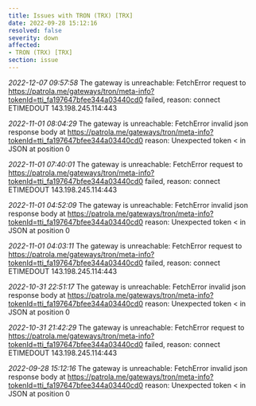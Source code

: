 ```yaml
---
title: Issues with TRON (TRX) [TRX]
date: 2022-09-28 15:12:16
resolved: false
severity: down
affected:
- TRON (TRX) [TRX]
section: issue
---
```


*2022-12-07 09:57:58* The gateway is unreachable: FetchError request to https://patrola.me/gateways/tron/meta-info?tokenId=tti_fa197647bfee344a03440cd0 failed, reason: connect ETIMEDOUT 143.198.245.114:443

*2022-11-01 08:04:29* The gateway is unreachable: FetchError invalid json response body at https://patrola.me/gateways/tron/meta-info?tokenId=tti_fa197647bfee344a03440cd0 reason: Unexpected token < in JSON at position 0

*2022-11-01 07:40:01* The gateway is unreachable: FetchError request to https://patrola.me/gateways/tron/meta-info?tokenId=tti_fa197647bfee344a03440cd0 failed, reason: connect ETIMEDOUT 143.198.245.114:443

*2022-11-01 04:52:09* The gateway is unreachable: FetchError invalid json response body at https://patrola.me/gateways/tron/meta-info?tokenId=tti_fa197647bfee344a03440cd0 reason: Unexpected token < in JSON at position 0

*2022-11-01 04:03:11* The gateway is unreachable: FetchError request to https://patrola.me/gateways/tron/meta-info?tokenId=tti_fa197647bfee344a03440cd0 failed, reason: connect ETIMEDOUT 143.198.245.114:443

*2022-10-31 22:51:17* The gateway is unreachable: FetchError invalid json response body at https://patrola.me/gateways/tron/meta-info?tokenId=tti_fa197647bfee344a03440cd0 reason: Unexpected token < in JSON at position 0

*2022-10-31 21:42:29* The gateway is unreachable: FetchError request to https://patrola.me/gateways/tron/meta-info?tokenId=tti_fa197647bfee344a03440cd0 failed, reason: connect ETIMEDOUT 143.198.245.114:443

*2022-09-28 15:12:16* The gateway is unreachable: FetchError invalid json response body at https://patrola.me/gateways/tron/meta-info?tokenId=tti_fa197647bfee344a03440cd0 reason: Unexpected token < in JSON at position 0